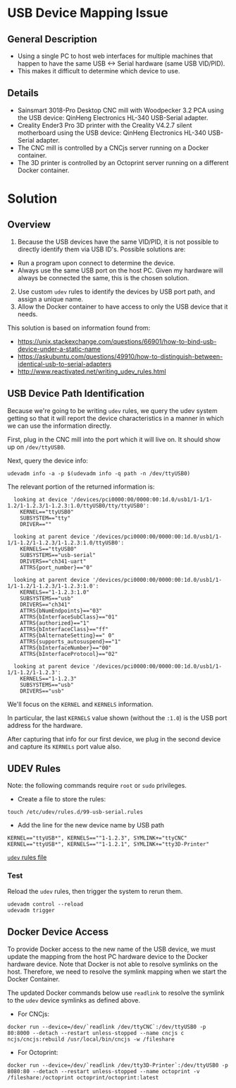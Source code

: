 # USB Device Mapping Issue

## General Description
* Using a single PC to host web interfaces for multiple machines that happen to have the same USB <-> Serial hardware (same USB VID/PID).  
* This makes it difficult to determine which device to use. 

## Details
* Sainsmart 3018-Pro Desktop CNC mill with Woodpecker 3.2 PCA using the USB device: QinHeng Electronics HL-340 USB-Serial adapter.
* Creality Ender3 Pro 3D printer with the Creality V4.2.7 silent motherboard using the USB device: QinHeng Electronics HL-340 USB-Serial adapter.
* The CNC mill is controlled by a CNCjs server running on a Docker container.
* The 3D printer is controlled by an Octoprint server running on a different Docker container.

# Solution

## Overview
1. Because the USB devices have the same VID/PID, it is not possible to directly identify them via USB ID's.  Possible solutions are:
  * Run a program upon connect to determine the device.
  * Always use the same USB port on the host PC. Given my hardware will always be connected the same, this is the chosen solution.
2. Use custom `udev` rules to identify the devices by USB port path, and assign a unique name.
3. Allow the Docker container to have access to only the USB device that it needs.

This solution is based on information found from:
* https://unix.stackexchange.com/questions/66901/how-to-bind-usb-device-under-a-static-name
* https://askubuntu.com/questions/49910/how-to-distinguish-between-identical-usb-to-serial-adapters
* http://www.reactivated.net/writing_udev_rules.html

## USB Device Path Identification

Because we're going to be writing `udev` rules, we query the udev system getting so that it will report the device characteristics in a manner in which we can use the information directly.  

First, plug in the CNC mill into the port which it will live on. It should show up on `/dev/ttyUSB0`.

Next, query the device info:
````
udevadm info -a -p $(udevadm info -q path -n /dev/ttyUSB0)
````

The relevant portion of the returned information is:
````
  looking at device '/devices/pci0000:00/0000:00:1d.0/usb1/1-1/1-1.2/1-1.2.3/1-1.2.3:1.0/ttyUSB0/tty/ttyUSB0':
    KERNEL=="ttyUSB0"
    SUBSYSTEM=="tty"
    DRIVER==""

  looking at parent device '/devices/pci0000:00/0000:00:1d.0/usb1/1-1/1-1.2/1-1.2.3/1-1.2.3:1.0/ttyUSB0':
    KERNELS=="ttyUSB0"
    SUBSYSTEMS=="usb-serial"
    DRIVERS=="ch341-uart"
    ATTRS{port_number}=="0"

  looking at parent device '/devices/pci0000:00/0000:00:1d.0/usb1/1-1/1-1.2/1-1.2.3/1-1.2.3:1.0':
    KERNELS=="1-1.2.3:1.0"
    SUBSYSTEMS=="usb"
    DRIVERS=="ch341"
    ATTRS{bNumEndpoints}=="03"
    ATTRS{bInterfaceSubClass}=="01"
    ATTRS{authorized}=="1"
    ATTRS{bInterfaceClass}=="ff"
    ATTRS{bAlternateSetting}==" 0"
    ATTRS{supports_autosuspend}=="1"
    ATTRS{bInterfaceNumber}=="00"
    ATTRS{bInterfaceProtocol}=="02"

  looking at parent device '/devices/pci0000:00/0000:00:1d.0/usb1/1-1/1-1.2/1-1.2.3':
    KERNELS=="1-1.2.3"
    SUBSYSTEMS=="usb"
    DRIVERS=="usb"
````
We'll focus on the `KERNEL` and `KERNELS` information.

In particular, the last `KERNELS` value shown (without the `:1.0`) is the USB port address for the hardware.  

After capturing that info for our first device, we plug in the second device and capture its `KERNELs` port value also.

## UDEV Rules
Note: the following commands require `root` or `sudo` privileges.

* Create a file to store the rules:
````
touch /etc/udev/rules.d/99-usb-serial.rules
````
* Add the line for the new device name by USB path
````
KERNEL=="ttyUSB*", KERNELS==""1-1.2.3", SYMLINK+="ttyCNC"
KERNEL=="ttyUSB*", KERNELS==""1-1.2.1", SYMLINK+="tty3D-Printer"
````
[`udev` rules file](99-usb-serial.rules)

### Test

Reload the `udev` rules, then trigger the system to rerun them.

````
udevadm control --reload
udevadm trigger
````

## Docker Device Access

To provide Docker access to the new name of the USB device, we must update the mapping from the host PC hardware device to the Docker hardware device.  Note that Docker is not able to resolve symlinks on the host.  Therefore, we need to resolve the symlink mapping when we start the Docker Container.

The updated Docker commands below use `readlink` to resolve the symlink to the `udev` device symlinks as defined above.

* For CNCjs:
````
docker run --device=/dev/`readlink /dev/ttyCNC`:/dev/ttyUSB0 -p 80:8000 --detach --restart unless-stopped --name cncjs c
ncjs/cncjs:rebuild /usr/local/bin/cncjs -w /fileshare
````

* For Octoprint:
````
docker run --device=/dev/`readlink /dev/tty3D-Printer`:/dev/ttyUSB0 -p 8080:80 --detach --restart unless-stopped --name octoprint -v /fileshare:/octoprint octoprint/octoprint:latest
````

